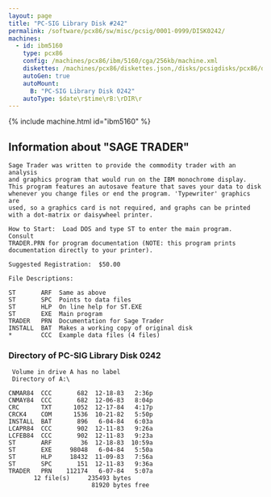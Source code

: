 ```yaml
---
layout: page
title: "PC-SIG Library Disk #242"
permalink: /software/pcx86/sw/misc/pcsig/0001-0999/DISK0242/
machines:
  - id: ibm5160
    type: pcx86
    config: /machines/pcx86/ibm/5160/cga/256kb/machine.xml
    diskettes: /machines/pcx86/diskettes.json,/disks/pcsigdisks/pcx86/diskettes.json
    autoGen: true
    autoMount:
      B: "PC-SIG Library Disk 0242"
    autoType: $date\r$time\rB:\rDIR\r
---
```


{% include machine.html id="ibm5160" %}

## Information about "SAGE TRADER"

    Sage Trader was written to provide the commodity trader with an analysis
    and graphics program that would run on the IBM monochrome display.
    This program features an autosave feature that saves your data to disk
    whenever you change files or end the program. 'Typewriter' graphics are
    used, so a graphics card is not required, and graphs can be printed
    with a dot-matrix or daisywheel printer.
    
    How to Start:  Load DOS and type ST to enter the main program.  Consult
    TRADER.PRN for program documentation (NOTE: this program prints
    documentation directly to your printer).
    
    Suggested Registration:  $50.00
    
    File Descriptions:
    
    ST       ARF  Same as above
    ST       SPC  Points to data files
    ST       HLP  On line help for ST.EXE
    ST       EXE  Main program
    TRADER   PRN  Documentation for Sage Trader
    INSTALL  BAT  Makes a working copy of original disk
    *        CCC  Example data files (4 files)

### Directory of PC-SIG Library Disk 0242

     Volume in drive A has no label
     Directory of A:\

    CNMAR84  CCC       682  12-18-83   2:36p
    CNMAY84  CCC       682  12-06-83   8:04p
    CRC      TXT      1052  12-17-84   4:17p
    CRCK4    COM      1536  10-21-82   5:50p
    INSTALL  BAT       896   6-04-84   6:03a
    LCAPR84  CCC       902  12-11-83   9:26a
    LCFEB84  CCC       902  12-11-83   9:23a
    ST       ARF        36  12-18-83  10:59a
    ST       EXE     98048   6-04-84   5:50a
    ST       HLP     18432  11-09-83   7:56a
    ST       SPC       151  12-11-83   9:36a
    TRADER   PRN    112174   6-07-84   5:07a
           12 file(s)     235493 bytes
                           81920 bytes free
